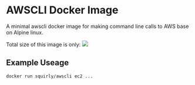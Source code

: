 # AWSCLI Docker Image

A minimal awscli docker image for making command line calls to AWS base on Alpine linux.

Total size of this image is only:
[![](https://badge.imagelayers.io/squirly/awscli:latest.svg)](https://imagelayers.io/?images=squirly/awscli:latest 'Get your own badge on imagelayers.io')

## Example Useage
```
docker run squirly/awscli ec2 ...
```
